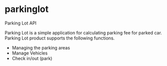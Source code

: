 # parkinglot
Parking Lot API

Parking Lot is a simple application for calculating parking fee for parked car. Parking Lot product supports the following functions.

* Managing the parking areas
* Manage Vehicles
* Check in/out (park)
